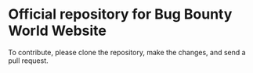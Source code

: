 # Official repository for Bug Bounty World Website
To contribute, please clone the repository, make the changes, and send a pull request.
